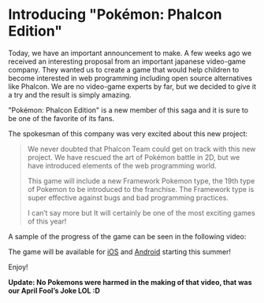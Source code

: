 <!--
slug: introducing-pokemon-phalcon-edition
date: Tue Apr 01 2014 00:23:00 GMT-0400 (EDT)
tags: phalcon, pokemon
title: Introducing "Pokémon: Phalcon Edition"
id: 81362067066
link: http://blog.phalconphp.com/post/81362067066/introducing-pokemon-phalcon-edition
raw: {"blog_name":"phalconphp","id":81362067066,"post_url":"http://blog.phalconphp.com/post/81362067066/introducing-pokemon-phalcon-edition","slug":"introducing-pokemon-phalcon-edition","type":"text","date":"2014-04-01 04:23:00 GMT","timestamp":1396326180,"state":"published","format":"html","reblog_key":"B6FaVXg3","tags":["phalcon","pokemon"],"short_url":"http://tmblr.co/Z6Pumv1BnZfvw","highlighted":[],"note_count":4,"title":"Introducing \"Pokémon: Phalcon Edition\"","body":"<p>Today, we have an important announcement to make. A few weeks ago we received an interesting proposal from an important japanese video-game company. They wanted us to create a game that would help children to become interested in web programming including open source alternatives like Phalcon. We are no video-game experts by far, but we decided to give it a try and the result is simply amazing.</p>\n<p>&ldquo;Pokémon: Phalcon Edition&rdquo; is a new member of this saga and it is sure to be one of the favorite of its fans.</p>\n<p>The spokesman of this company was very excited about this new project:</p>\n<blockquote>\n<p>We never doubted that Phalcon Team could get on track with this new project. We have rescued the art of Pokémon battle in 2D, but we have introduced elements of the web programming world. </p>\n<p><span>This game will include a new Framework Pokemon type, the 19th type of Pokemon to be introduced to the franchise. <span>The Framework type is super effective against bugs and bad programming practices.</span></span></p>\n<p>I can&rsquo;t say more but It will certainly be one of the most exciting games of this year!</p>\n</blockquote>\n<p>A sample of the progress of the game can be seen in the following video:</p>\n<div>\n<div></div>\n<iframe frameborder=\"0\" height=\"313\" src=\"//player.vimeo.com/video/89163387\" width=\"500\"></iframe></div>\n<p>The game will be available for <a href=\"https://itunes.apple.com/us/genre/ios-games/id6014?mt=8\">iOS</a> and <a href=\"https://play.google.com/store\">Android</a> starting this summer!</p>\n<p>Enjoy!</p>\n<p><strong>Update: No Pokemons were harmed in the making of that video, that was our April Fool&rsquo;s Joke LOL :D</strong></p>","reblog":{"tree_html":"","comment":"<p>Today, we have an important announcement to make. A few weeks ago we received an interesting proposal from an important japanese video-game company. They wanted us to create a game that would help children to become interested in web programming including open source alternatives like Phalcon. We are no video-game experts by far, but we decided to give it a try and the result is simply amazing.</p>\n<p>&ldquo;Pok&eacute;mon: Phalcon Edition&rdquo; is a new member of this saga and it is sure to be one of the favorite of its fans.</p>\n<p>The spokesman of this company was very excited about this new project:</p>\n<blockquote>\n<p>We never doubted that Phalcon Team could get on track with this new project. We have rescued the art of Pok&eacute;mon battle in 2D, but we have introduced elements of the web programming world.&nbsp;</p>\n<p><span>This game will include a new Framework Pokemon type, the 19th type of Pokemon to be introduced to the franchise.&nbsp;<span>The Framework type is super effective against bugs and bad programming practices.</span></span></p>\n<p>I can&rsquo;t say more but&nbsp;It will certainly be one of the most exciting games of this year!</p>\n</blockquote>\n<p>A sample of the progress of the game can be seen in the following video:</p>\n<div>\n<div></div>\n<iframe frameborder=\"0\" height=\"313\" src=\"//player.vimeo.com/video/89163387\" width=\"500\"></iframe></div>\n<p>The game will be available for <a href=\"https://itunes.apple.com/us/genre/ios-games/id6014?mt=8\">iOS</a> and <a href=\"https://play.google.com/store\">Android</a> starting this summer!</p>\n<p>Enjoy!</p>\n<p><strong>Update: No Pokemons were harmed in the making of that video, that was our April Fool&rsquo;s Joke LOL :D</strong></p>"},"trail":[{"blog":{"name":"phalconphp","theme":{"header_full_width":1117,"header_full_height":426,"header_focus_width":758,"header_focus_height":426,"avatar_shape":"square","background_color":"#FAFAFA","body_font":"Helvetica Neue","header_bounds":"0,937,426,179","header_image":"http://static.tumblr.com/be2b0380984b972b47699d457f4c0ffb/ivjir8a/815nn0qo7/tumblr_static_28z87js742xwowwo0kco04ogs.jpg","header_image_focused":"http://static.tumblr.com/be2b0380984b972b47699d457f4c0ffb/ivjir8a/laHnn0qo9/tumblr_static_tumblr_static_28z87js742xwowwo0kco04ogs_focused_v3.jpg","header_image_scaled":"http://static.tumblr.com/be2b0380984b972b47699d457f4c0ffb/ivjir8a/815nn0qo7/tumblr_static_28z87js742xwowwo0kco04ogs_2048_v2.jpg","header_stretch":true,"link_color":"#529ECC","show_avatar":true,"show_description":true,"show_header_image":true,"show_title":true,"title_color":"#444444","title_font":"Gibson","title_font_weight":"bold"}},"post":{"id":"81362067066"},"content":"<p>Today, we have an important announcement to make. A few weeks ago we received an interesting proposal from an important japanese video-game company. They wanted us to create a game that would help children to become interested in web programming including open source alternatives like Phalcon. We are no video-game experts by far, but we decided to give it a try and the result is simply amazing.</p>\n<p>"Pokémon: Phalcon Edition" is a new member of this saga and it is sure to be one of the favorite of its fans.</p>\n<p>The spokesman of this company was very excited about this new project:</p>\n<blockquote>\n<p>We never doubted that Phalcon Team could get on track with this new project. We have rescued the art of Pokémon battle in 2D, but we have introduced elements of the web programming world. </p>\n<p><span>This game will include a new Framework Pokemon type, the 19th type of Pokemon to be introduced to the franchise. <span>The Framework type is super effective against bugs and bad programming practices.</span></span></p>\n<p>I can’t say more but It will certainly be one of the most exciting games of this year!</p>\n</blockquote>\n<p>A sample of the progress of the game can be seen in the following video:</p>\n<div>\n<div></div>\n<iframe frameborder=\"0\" height=\"313\" src=\"//player.vimeo.com/video/89163387\" width=\"500\"></iframe></div>\n<p>The game will be available for <a href=\"https://itunes.apple.com/us/genre/ios-games/id6014?mt=8\">iOS</a> and <a href=\"https://play.google.com/store\">Android</a> starting this summer!</p>\n<p>Enjoy!</p>\n<p><strong>Update: No Pokemons were harmed in the making of that video, that was our April Fool’s Joke LOL :D</strong></p>","content_raw":"<p>Today, we have an important announcement to make. A few weeks ago we received an interesting proposal from an important japanese video-game company. They wanted us to create a game that would help children to become interested in web programming including open source alternatives like Phalcon. We are no video-game experts by far, but we decided to give it a try and the result is simply amazing.</p>\r\n<p>\"Pok&eacute;mon: Phalcon Edition\" is a new member of this saga and it is sure to be one of the favorite of its fans.</p>\r\n<p>The spokesman of this company was very excited about this new project:</p>\r\n<blockquote>\r\n<p>We never doubted that Phalcon Team could get on track with this new project. We have rescued the art of Pok&eacute;mon battle in 2D, but we have introduced elements of the web programming world.&nbsp;</p>\r\n<p><span>This game will include a new Framework Pokemon type, the 19th type of Pokemon to be introduced to the franchise.&nbsp;<span>The Framework type is super effective against bugs and bad programming practices.</span></span></p>\r\n<p>I can't say more but&nbsp;It will certainly be one of the most exciting games of this year!</p>\r\n</blockquote>\r\n<p>A sample of the progress of the game can be seen in the following video:</p>\r\n<div>\r\n<div></div>\r\n<iframe frameborder=\"0\" height=\"313\" src=\"//player.vimeo.com/video/89163387\" width=\"500\"></iframe></div>\r\n<p>The game will be available for <a href=\"https://itunes.apple.com/us/genre/ios-games/id6014?mt=8\">iOS</a> and <a href=\"https://play.google.com/store\">Android</a> starting this summer!</p>\r\n<p>Enjoy!</p>\r\n<p><strong>Update: No Pokemons were harmed in the making of that video, that was our April Fool's Joke LOL :D</strong></p>","is_current_item":true,"is_root_item":true}]}
publish: 2014-04-01
-->


Introducing "Pokémon: Phalcon Edition"
======================================

Today, we have an important announcement to make. A few weeks ago we
received an interesting proposal from an important japanese video-game
company. They wanted us to create a game that would help children to
become interested in web programming including open source alternatives
like Phalcon. We are no video-game experts by far, but we decided to
give it a try and the result is simply amazing.

"Pokémon: Phalcon Edition" is a new member of this saga and it is sure
to be one of the favorite of its fans.

The spokesman of this company was very excited about this new project:

> We never doubted that Phalcon Team could get on track with this new
> project. We have rescued the art of Pokémon battle in 2D, but we have
> introduced elements of the web programming world. 
>
> This game will include a new Framework Pokemon type, the 19th type of
> Pokemon to be introduced to the franchise. The Framework type is super
> effective against bugs and bad programming practices.
>
> I can’t say more but It will certainly be one of the most exciting
> games of this year!

A sample of the progress of the game can be seen in the following video:

The game will be available for
[iOS](https://itunes.apple.com/us/genre/ios-games/id6014?mt=8) and
[Android](https://play.google.com/store) starting this summer!

Enjoy!

**Update: No Pokemons were harmed in the making of that video, that was
our April Fool’s Joke LOL :D**

